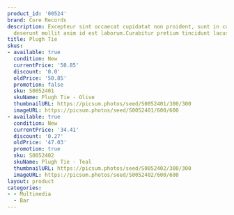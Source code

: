 ```yaml
---
product_id: '00524'
brand: Core Records
description: Excepteur sint occaecat cupidatat non proident, sunt in culpa qui officia
  deserunt mollit anim id est laborum.Curabitur pretium tincidunt lacus.
title: Plugh Tie
skus:
- available: true
  condition: New
  currentPrice: '50.85'
  discount: '0.0'
  oldPrice: '50.85'
  promotion: false
  sku: S0052401
  skuName: Plugh Tie - Olive
  thumbnailURL: https://picsum.photos/seed/S0052401/300/300
  imageURL: https://picsum.photos/seed/S0052401/600/600
- available: true
  condition: New
  currentPrice: '34.41'
  discount: '0.27'
  oldPrice: '47.03'
  promotion: true
  sku: S0052402
  skuName: Plugh Tie - Teal
  thumbnailURL: https://picsum.photos/seed/S0052402/300/300
  imageURL: https://picsum.photos/seed/S0052402/600/600
layout: product
categories:
- - Multimedia
  - Bar
---
```

